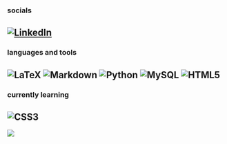 
### socials
[![LinkedIn](https://img.shields.io/badge/LinkedIn-%230077B5.svg?logo=linkedin&logoColor=white)](https://linkedin.com/in/christian-fladung-735217202) 
---
### languages and tools
![LaTeX](https://img.shields.io/badge/latex-%23008080.svg?style=plastic&logo=latex&logoColor=white)
![Markdown](https://img.shields.io/badge/markdown-%23000000.svg?style=plastic&logo=markdown&logoColor=white)
![Python](https://img.shields.io/badge/python-3670A0?style=plastic&logo=python&logoColor=ffdd54)
![MySQL](https://img.shields.io/badge/mysql-%2300000f.svg?style=plastic&logo=mysql&logoColor=white)
![HTML5](https://img.shields.io/badge/html5-%23E34F26.svg?style=plastic&logo=html5&logoColor=white)
---
### currently learning
![CSS3](https://img.shields.io/badge/css3-%231572B6.svg?style=plastic&logo=css3&logoColor=white)
---
[![](https://visitcount.itsvg.in/api?id=FladChris&icon=2&color=12)](https://visitcount.itsvg.in)

<!-- Proudly created with GPRM ( https://gprm.itsvg.in ) -->
